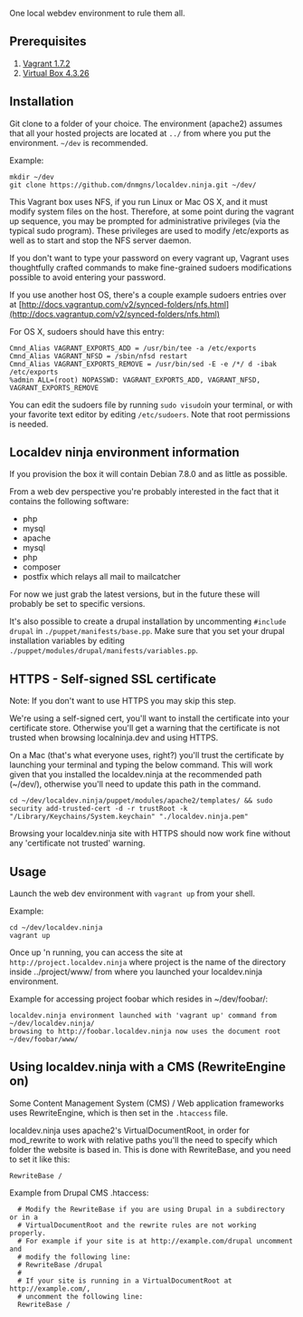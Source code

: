 One local webdev environment to rule them all.

## Prerequisites
1. [Vagrant 1.7.2](https://dl.bintray.com/mitchellh/vagrant/vagrant_1.7.2.dmg)
2. [Virtual Box 4.3.26](http://download.virtualbox.org/virtualbox/4.3.26)

## Installation
Git clone to a folder of your choice. The environment (apache2) assumes that all your hosted projects are located at ```../``` from where you put the environment.
```~/dev``` is recommended.

Example:
```
mkdir ~/dev
git clone https://github.com/dnmgns/localdev.ninja.git ~/dev/
```

This Vagrant box uses NFS, if you run Linux or Mac OS X, and it must modify system files on the host. Therefore, at some point during the vagrant up sequence, you may be prompted for administrative privileges (via the typical sudo program). These privileges are used to modify /etc/exports as well as to start and stop the NFS server daemon.

If you don't want to type your password on every vagrant up, Vagrant uses thoughtfully crafted commands to make fine-grained sudoers modifications possible to avoid entering your password.

If you use another host OS, there's a couple example sudoers entries over at [http://docs.vagrantup.com/v2/synced-folders/nfs.html](http://docs.vagrantup.com/v2/synced-folders/nfs.html)

For OS X, sudoers should have this entry:
```
Cmnd_Alias VAGRANT_EXPORTS_ADD = /usr/bin/tee -a /etc/exports
Cmnd_Alias VAGRANT_NFSD = /sbin/nfsd restart
Cmnd_Alias VAGRANT_EXPORTS_REMOVE = /usr/bin/sed -E -e /*/ d -ibak /etc/exports
%admin ALL=(root) NOPASSWD: VAGRANT_EXPORTS_ADD, VAGRANT_NFSD, VAGRANT_EXPORTS_REMOVE
```

You can edit the sudoers file by running ```sudo visudo```in your terminal, or with your favorite text editor by editing ```/etc/sudoers```. Note that root permissions is needed.

## Localdev ninja environment information
If you provision the box it will contain Debian 7.8.0 and as little as possible.

From a web dev perspective you're probably interested in the fact that it contains the following software:
* php
* mysql
* apache
* mysql
* php
* composer
* postfix which relays all mail to mailcatcher

For now we just grab the latest versions, but in the future these will probably be set to specific versions.

It's also possible to create a drupal installation by uncommenting ```#include drupal``` in ```./puppet/manifests/base.pp```. Make sure that you set your drupal installation variables by editing ```./puppet/modules/drupal/manifests/variables.pp```.

## HTTPS - Self-signed SSL certificate
Note: If you don't want to use HTTPS you may skip this step.

We're using a self-signed cert, you'll want to install the certificate into your certificate store. Otherwise you'll get a warning that the certificate is not trusted when browsing localninja.dev and using HTTPS.

On a Mac (that's what everyone uses, right?) you'll trust the certificate by launching your terminal and typing the below command. This will work given that you installed the localdev.ninja at the recommended path (~/dev/), otherwise you'll need to update this path in the command.

```cd ~/dev/localdev.ninja/puppet/modules/apache2/templates/ && sudo security add-trusted-cert -d -r trustRoot -k "/Library/Keychains/System.keychain" "./localdev.ninja.pem"```

Browsing your localdev.ninja site with HTTPS should now work fine without any 'certificate not trusted' warning.

## Usage
Launch the web dev environment with ```vagrant up``` from your shell.

Example:
```
cd ~/dev/localdev.ninja
vagrant up
```

Once up 'n running, you can access the site at ```http://project.localdev.ninja``` where project is the name of the directory inside ../project/www/ from where you launched your localdev.ninja environment.

Example for accessing project foobar which resides in ~/dev/foobar/:
```
localdev.ninja environment launched with 'vagrant up' command from ~/dev/localdev.ninja/
browsing to http://foobar.localdev.ninja now uses the document root ~/dev/foobar/www/
```

## Using localdev.ninja with a CMS (RewriteEngine on)

Some Content Management System (CMS) / Web application frameworks uses RewriteEngine, which is then set in the ```.htaccess``` file.

localdev.ninja uses apache2's VirtualDocumentRoot, in order for mod_rewrite to work with relative paths you'll the need to specify which folder the website is based in. This is done with RewriteBase, and you need to set it like this:
```
RewriteBase /
```

Example from Drupal CMS .htaccess:
```
  # Modify the RewriteBase if you are using Drupal in a subdirectory or in a
  # VirtualDocumentRoot and the rewrite rules are not working properly.
  # For example if your site is at http://example.com/drupal uncomment and
  # modify the following line:
  # RewriteBase /drupal
  #
  # If your site is running in a VirtualDocumentRoot at http://example.com/,
  # uncomment the following line:
  RewriteBase /
```
